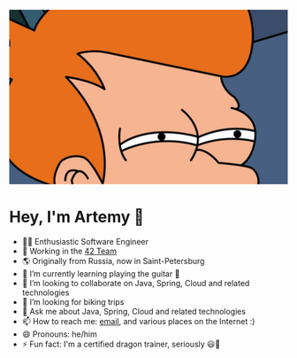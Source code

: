 <p align='center'><a href="https://github.com/TEMIMO"><img width="750" src="https://raw.githubusercontent.com/TEMIMO/TEMIMO/main/image1.jpg" /></a></p>

# Hey, I'm Artemy 👋

- 🧑‍💻 Enthusiastic Software Engineer
- 🔭 Working in the [42 Team](https://answer-42.ru/)
- 🌎 Originally from Russia, now in Saint-Petersburg
- 🌱 I’m currently learning playing the guitar 🎸
- 👯 I’m looking to collaborate on Java, Spring, Cloud and related technologies
- 🤔 I’m looking for biking trips 
- 💬 Ask me about Java, Spring, Cloud and related technologies
- 📫 How to reach me: [email](mailto:artemymif@gmail.com), and various places on the Internet :)
- 😄 Pronouns: he/him
- ⚡ Fun fact: I'm a certified dragon trainer, seriously 😃🐉
